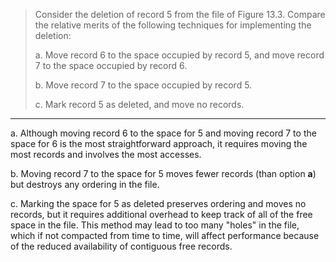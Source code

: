 > Consider the deletion of record 5 from the file of Figure 13.3. Compare the relative
> merits of the following techniques for implementing the deletion: 
> 
> a. Move record 6 to the space occupied by record 5, and move record 7 to the space occupied 
> by record 6. 
> 
> b. Move record 7 to the space occupied by record 5. 
> 
> c. Mark record 5 as deleted, and move no records. 

--------------------------------

a. Although moving record 6 to the space for 5 and moving record 7 to the space for 6 is 
the most straightforward approach, it requires moving the most records and involves the most
accesses.

b. Moving record 7 to the space for 5 moves fewer records (than option **a**) but destroys
any ordering in the file. 

c. Marking the space for 5 as deleted preserves ordering and moves no records, but it requires 
additional overhead to keep track of all of the free space in the file. This method may lead 
to too many "holes" in the file, which if not compacted from time to time, will affect performance 
because of the reduced availability of contiguous free records. 

